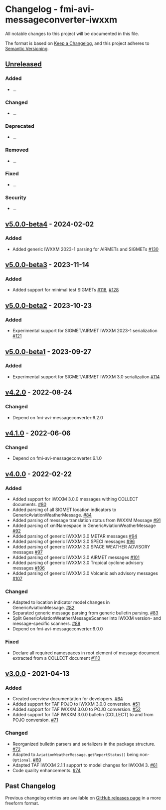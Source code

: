 # Changelog - fmi-avi-messageconverter-iwxxm

All notable changes to this project will be documented in this file.

The format is based on [Keep a Changelog](https://keepachangelog.com/en/1.0.0/), and this project adheres
to [Semantic Versioning](https://semver.org/spec/v2.0.0.html).

## [Unreleased]

### Added

- ...

### Changed

- ...

### Deprecated

- ...

### Removed

- ...

### Fixed

- ...

### Security

- ...

## [v5.0.0-beta4] - 2024-02-02

### Added

- Added generic IWXXM 2023-1 parsing for AIRMETs and SIGMETs [#130]

## [v5.0.0-beta3] - 2023-11-14

### Added

- Added support for minimal test SIGMETs [#118], [#128]

## [v5.0.0-beta2] - 2023-10-23

### Added

- Experimental support for SIGMET/AIRMET IWXXM 2023-1 serialization [#121]

## [v5.0.0-beta1] - 2023-09-27

### Added

- Experimental support for SIGMET/AIRMET IWXXM 3.0 serialization [#114]

## [v4.2.0] - 2022-08-24

### Changed

- Depend on fmi-avi-messageconverter:6.2.0

## [v4.1.0] - 2022-06-06

### Changed

- Depend on fmi-avi-messageconverter:6.1.0

## [v4.0.0] - 2022-02-22

### Added

- Added support for IWXXM 3.0.0 messages withing COLLECT documents. [#80]
- Added parsing of all SIGMET location indicators to GenericAviationWeatherMessage. [#84]
- Added parsing of message translation status from IWXXM Message [#91]
- Added parsing of xmlNamespace in GenericAviationWeatherMessage [#92]
- Added parsing of generic IWXXM 3.0 METAR messages [#94]
- Added parsing of generic IWXXM 3.0 SPECI messages [#96]
- Added parsing of generic IWXXM 3.0 SPACE WEATHER ADVISORY messages [#97]
- Added parsing of generic IWXXM 3.0 AIRMET messages [#101]
- Added parsing of generic IWXXM 3.0 Tropical cyclone advisory messages [#106]
- Added parsing of generic IWXXM 3.0 Volcanic ash advisory messages [#107]

### Changed

- Adapted to location indicator model changes in GenericAviationMessage. [#82]
- Separated generic message parsing from generic bulletin parsing. [#83]
- Split GenericAviationWeatherMessageScanner into IWXXM version- and message-specific scanners. [#88]
- Depend on fmi-avi-messageconverter:6.0.0

### Fixed
- Declare all required namespaces in root element of message document extracted from a COLLECT document [#110]

## [v3.0.0] - 2021-04-13

### Added

- Created overview documentation for developers. [#64]
- Added support for TAF POJO to IWXXM 3.0.0 conversion. [#51]
- Added support for TAF IWXXM 3.0.0 to POJO conversion. [#52]
- Added support for TAF IWXXM 3.0.0 bulletin (COLLECT) to and from POJO conversion. [#71]

### Changed

- Reorganized bulletin parsers and serializers in the package structure. [#72]
- Adapted to `AviationWeatherMessage.getReportStatus()` being non-`Optional`. [#60]
- Adapted TAF IWXXM 2.1.1 support to model changes for IWXXM 3. [#61]
- Code quality enhancements. [#74]

## Past Changelog

Previous changelog entries are available
on [GitHub releases page](https://github.com/fmidev/fmi-avi-messageconverter-iwxxm/releases) in a more freeform format.

[Unreleased]: https://github.com/fmidev/fmi-avi-messageconverter-iwxxm/compare/fmi-avi-messageconverter-iwxxm-4.2.0...HEAD

[v5.0.0-beta4]: https://github.com/fmidev/fmi-avi-messageconverter-iwxxm/releases/tag/fmi-avi-messageconverter-iwxxm-5.0.0-beta4

[v5.0.0-beta3]: https://github.com/fmidev/fmi-avi-messageconverter-iwxxm/releases/tag/fmi-avi-messageconverter-iwxxm-5.0.0-beta3

[v5.0.0-beta2]: https://github.com/fmidev/fmi-avi-messageconverter-iwxxm/releases/tag/fmi-avi-messageconverter-iwxxm-5.0.0-beta2

[v5.0.0-beta1]: https://github.com/fmidev/fmi-avi-messageconverter-iwxxm/releases/tag/fmi-avi-messageconverter-iwxxm-5.0.0-beta1

[v4.2.0]: https://github.com/fmidev/fmi-avi-messageconverter-iwxxm/releases/tag/fmi-avi-messageconverter-iwxxm-4.2.0

[v4.1.0]: https://github.com/fmidev/fmi-avi-messageconverter-iwxxm/releases/tag/fmi-avi-messageconverter-iwxxm-4.1.0

[v4.0.0]: https://github.com/fmidev/fmi-avi-messageconverter-iwxxm/releases/tag/fmi-avi-messageconverter-iwxxm-4.0.0

[v3.0.0]: https://github.com/fmidev/fmi-avi-messageconverter-iwxxm/releases/tag/fmi-avi-messageconverter-iwxxm-3.0.0

[#51]:https://github.com/fmidev/fmi-avi-messageconverter-iwxxm/issues/51

[#52]:https://github.com/fmidev/fmi-avi-messageconverter-iwxxm/issues/52

[#60]:https://github.com/fmidev/fmi-avi-messageconverter-iwxxm/issues/60

[#61]:https://github.com/fmidev/fmi-avi-messageconverter-iwxxm/issues/61

[#64]:https://github.com/fmidev/fmi-avi-messageconverter-iwxxm/issues/64

[#71]:https://github.com/fmidev/fmi-avi-messageconverter-iwxxm/issues/71

[#72]:https://github.com/fmidev/fmi-avi-messageconverter-iwxxm/issues/72

[#74]:https://github.com/fmidev/fmi-avi-messageconverter-iwxxm/issues/74

[#80]:https://github.com/fmidev/fmi-avi-messageconverter-iwxxm/issues/80

[#82]:https://github.com/fmidev/fmi-avi-messageconverter-iwxxm/issues/82

[#83]:https://github.com/fmidev/fmi-avi-messageconverter-iwxxm/issues/83

[#84]:https://github.com/fmidev/fmi-avi-messageconverter-iwxxm/issues/84

[#88]:https://github.com/fmidev/fmi-avi-messageconverter-iwxxm/issues/88

[#91]: https://github.com/fmidev/fmi-avi-messageconverter-iwxxm/issues/91

[#92]: https://github.com/fmidev/fmi-avi-messageconverter-iwxxm/issues/92

[#94]: https://github.com/fmidev/fmi-avi-messageconverter-iwxxm/issues/94

[#96]: https://github.com/fmidev/fmi-avi-messageconverter-iwxxm/issues/96

[#97]: https://github.com/fmidev/fmi-avi-messageconverter-iwxxm/issues/97

[#101]: https://github.com/fmidev/fmi-avi-messageconverter-iwxxm/issues/101

[#106]: https://github.com/fmidev/fmi-avi-messageconverter-iwxxm/issues/106

[#107]: https://github.com/fmidev/fmi-avi-messageconverter-iwxxm/issues/107

[#110]: https://github.com/fmidev/fmi-avi-messageconverter-iwxxm/issues/110

[#114]: https://github.com/fmidev/fmi-avi-messageconverter-iwxxm/pull/114

[#118]: https://github.com/fmidev/fmi-avi-messageconverter-iwxxm/pull/118

[#121]: https://github.com/fmidev/fmi-avi-messageconverter-iwxxm/pull/121

[#128]: https://github.com/fmidev/fmi-avi-messageconverter-iwxxm/pull/128

[#130]: https://github.com/fmidev/fmi-avi-messageconverter-iwxxm/pull/130